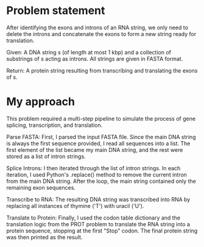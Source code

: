 # Problem statement
After identifying the exons and introns of an RNA string, we only need to delete the introns and concatenate the exons to form a new string ready for translation.

Given: A DNA string s (of length at most 1 kbp) and a collection of substrings of s acting as introns. All strings are given in FASTA format.

Return: A protein string resulting from transcribing and translating the exons of s.

# My approach
This problem required a multi-step pipeline to simulate the process of gene splicing, transcription, and translation.

Parse FASTA: First, I parsed the input FASTA file. Since the main DNA string is always the first sequence provided, I read all sequences into a list. The first element of the list became my main DNA string, and the rest were stored as a list of intron strings.

Splice Introns: I then iterated through the list of intron strings. In each iteration, I used Python's .replace() method to remove the current intron from the main DNA string. After the loop, the main string contained only the remaining exon sequences.

Transcribe to RNA: The resulting DNA string was transcribed into RNA by replacing all instances of thymine ('T') with uracil ('U').

Translate to Protein: Finally, I used the codon table dictionary and the translation logic from the PROT problem to translate the RNA string into a protein sequence, stopping at the first "Stop" codon. The final protein string was then printed as the result.